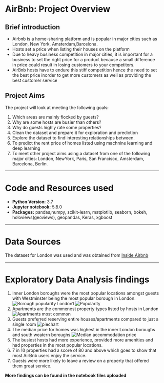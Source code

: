 # AirBnb: Project Overview
## Brief introduction
* Airbnb is a home-sharing platform and is popular in major cities such as London, New York, Amsterdam,Barcelona. 
* Hosts set a price when listing their houses on the platform
* Due to heavy business competition in major cities, it is important for a business to set the right price for a product because a small difference in price could result in losing customers to your competitors.
* AirBnb hosts have to endure this stiff competition hence the need to set the best price inorder to get more customers as well as providing the best customer service
## Project Aims
The project will look at meeting the following goals:
1. Which areas are mainly flocked by guests?
2. Why are some hosts are busier than others?
3. Why do guests highly rate some properties?
4. Clean the dataset and prepare it for exploration and prediction
4. Explore the dataset to find interesting relationships between.
5. To predict the rent price of homes listed using machnine learning and deep learning
6. To meet other project aims using a dataset from one of the following major cities: London, NewYork, Paris, San Francisco, Amsterdam, Barcelona, Berlin.
*********************************************************************************************************************************************************************************
# Code and Resources used
* **Python Version:** 3.7
* **Jupyter notebook:** 5.8.0
* **Packages:** pandas,numpy, scikit-learn, matplotlib, seaborn, bokeh, holoviews(geoviews), geopandas, Keras, xgboost
*********************************************************************************************************************************************************************************
# Data Sources
 The dataset for London was used and was obtained from [Inside Airbnb](http://insideairbnb.com/get-the-data.html)
*********************************************************************************************************************************************************************************
# Exploratory Data Analysis findings
1. Inner London boroughs were the most popular locations amongst guests with Westminster being the most popular borough in London.![Borough popularity London1](https://user-images.githubusercontent.com/58377262/94342611-119b5e80-000a-11eb-8211-f9de0f34d832.gif)
  ![Popularity](https://user-images.githubusercontent.com/58377262/94343313-20d0db00-000f-11eb-9c79-16ff952160d9.png)
2. Apartments are the commenest property types listed by hosts in London
![Apartments most common](https://user-images.githubusercontent.com/58377262/94343308-1b739080-000f-11eb-9902-24cb6b71c35c.png)
3. Guests preferred  reserving entire houses/apartments compared to just a single room
      ![piechart](https://user-images.githubusercontent.com/58377262/94343710-f3d1f780-0011-11eb-98ac-f64c076ac551.png)
4. The median price for homes was highest in the inner London boroughs and south weatern boroughs
![Median accommodation price](https://user-images.githubusercontent.com/58377262/94343309-1d3d5400-000f-11eb-9d24-a72140a56f25.png)
5. The busiest hosts had more experience, provided more amenities and had properties in the most popular locations.
6. 7 in 10 properties had a score of 80 and above which goes to show that most AirBnb users enjoy the service.
7. Guests were more likely to leave a review on a property that offered them great service.
  
  **More findings can be found in the notebook files uploaded**
  
